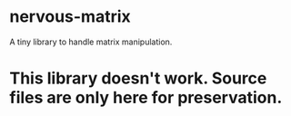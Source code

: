 # nervous-matrix
A tiny library to handle matrix manipulation.

# This library doesn't work. Source files are only here for preservation.
